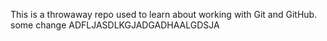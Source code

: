 This is a throwaway repo used to learn about working with Git and GitHub.
some change ADFLJASDLKGJADGADHAALGDSJA
